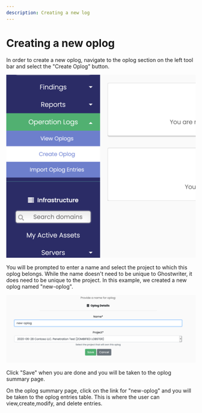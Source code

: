 ```yaml
---
description: Creating a new log
---
```


# Creating a new oplog

In order to create a new oplog, navigate to the oplog section on the left tool bar and select the "Create Oplog" button.

![](../../.gitbook/assets/screen-shot-2020-08-13-at-8.59.48-am%20%281%29.png)

You will be prompted to enter a name and select the project to which this oplog belongs. While the name doesn't need to be unique to Ghostwriter, it does need to be unique to the project. In this example, we created a new oplog named "new-oplog".

![](../../.gitbook/assets/screen-shot-2020-08-13-at-9.04.00-am.png)

Click "Save" when you are done and you will be taken to the oplog summary page.

On the oplog summary page, click on the link for "new-oplog" and you will be taken to the oplog entries table. This is where the user can view,create,modify, and delete entries.







